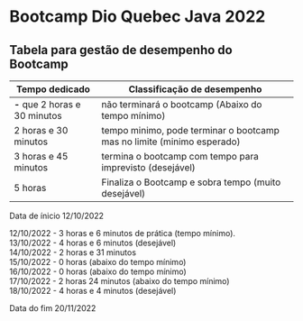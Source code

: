 # Bootcamp Dio Quebec Java 2022

## Tabela para gestão de desempenho do Bootcamp 

Tempo dedicado             | Classificação de desempenho
---------------------------| ------------------------------------------------
**-** que 2 horas e 30 minutos | não terminará o bootcamp (Abaixo do tempo mínimo)  
2 horas e 30 minutos | tempo minimo, pode terminar o bootcamp mas no limite (minimo esperado)
3 horas e 45 minutos | termina o bootcamp com tempo para imprevisto (desejável) 
5 horas | Finaliza o Bootcamp e sobra tempo (muito desejável)

Data de ínicio 12/10/2022

12/10/2022 - 3 horas e 6 minutos de prática (tempo mínimo).  
13/10/2022 - 4 horas e 6 minutos (desejável)  
14/10/2022 - 2 horas e 31 minutos  
15/10/2022 - 0 horas (abaixo do tempo mínimo)  
16/10/2022 - 0 horas (abaixo do tempo mínimo)  
17/10/2022 - 2 horas 24 minutos (abaixo do tempo mínimo)  
18/10/2022 - 4 horas e 4 minutos (desejável)

Data do fim 20/11/2022
